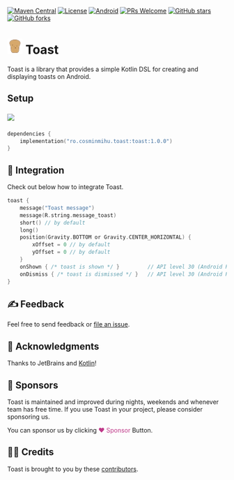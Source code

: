
[![Maven Central](https://img.shields.io/maven-central/v/ro.cosminmihu.toast/toast?logo=apachemaven&label=Maven%20Central&link=https://search.maven.org/artifact/ro.cosminmihu.toast/toast/)](https://search.maven.org/artifact/ro.cosminmihu.toast/toast)
[![License](https://img.shields.io/github/license/CosminMihuMDC/toast?label=License&logo=lintcode&logoColor=white&color=#3DA639)](https://github.com/CosminMihuMDC/toast/blob/main/LICENSE)
[![Android](https://img.shields.io/badge/Android-white?logo=android&logoColor=white&color=34A853)](https://developer.android.com)
[![PRs Welcome](https://img.shields.io/badge/PRs-welcome-F05032.svg?logo=git&logoColor=white)](http://makeapullrequest.com)
[![GitHub stars](https://img.shields.io/github/stars/CosminMihuMDC/toast)](https://github.com/CosminMihuMDC/toast)
[![GitHub forks](https://img.shields.io/github/forks/CosminMihuMDC/toast)](https://github.com/CosminMihuMDC/toast/fork)

# <img src="./extra/toast_ic_launcher.svg" width="35"/> Toast

Toast is a library that provides a simple Kotlin DSL for creating and displaying toasts on Android.

## Setup

### <img src="https://upload.wikimedia.org/wikipedia/commons/6/6b/Gradle_logo.svg" width="100"/>

```kotlin  
dependencies {
    implementation("ro.cosminmihu.toast:toast:1.0.0")
}  
```  

## 🧩 Integration

Check out below how to integrate Toast.

```kotlin  
toast {  
    message("Toast message")
    message(R.string.message_toast)
    short() // by default
    long()
    position(Gravity.BOTTOM or Gravity.CENTER_HORIZONTAL) {
        xOffset = 0 // by default
        yOffset = 0 // by default
    }
    onShown { /* toast is shown */ }         // API level 30 (Android R) and above
    onDismiss { /* toast is dismissed */ }   // API level 30 (Android R) and above
}
```  

## ✍️ Feedback

Feel free to send feedback or [file an issue](https://github.com/CosminMihuMDC/Toast/issues/new).

## 🙌 Acknowledgments

Thanks to JetBrains and [Kotlin](https://kotlinlang.org)!

## 💸 Sponsors
Toast is maintained and improved during nights, weekends and whenever team has free time. If you use Toast in your project, please consider sponsoring us.

You can sponsor us by clicking <span style="color:#bf3989">♥ Sponsor</span> Button.

## 🙏🏻 Credits

Toast is brought to you by these [contributors](https://github.com/CosminMihuMDC/toast/graphs/contributors).
